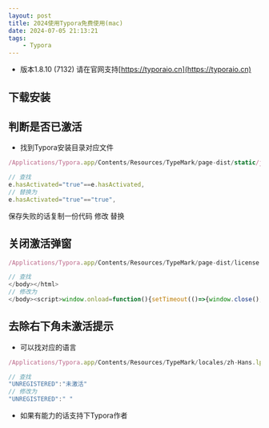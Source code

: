 ```yaml
---
layout: post
title: 2024使用Typora免费使用(mac)
date: 2024-07-05 21:13:21
tags:
    - Typora
---
```


- 版本1.8.10 (7132) 请在官网支持[https://typoraio.cn](https://typoraio.cn)

## 下载安装

## 判断是否已激活 
- 找到Typora安装目录对应文件
```js
/Applications/Typora.app/Contents/Resources/TypeMark/page-dist/static/js/LicenseIndex.XX.XXX.chunk.js

// 查找
e.hasActivated="true"==e.hasActivated,
// 替换为
e.hasActivated="true"=="true",
```
保存失败的话复制一份代码 修改 替换

## 关闭激活弹窗
```js
/Applications/Typora.app/Contents/Resources/TypeMark/page-dist/license.html

// 查找
</body></html>
// 修改为
</body><script>window.onload=function(){setTimeout(()=>{window.close();},5);}</script></html>

```

## 去除右下角未激活提示
- 可以找对应的语言
```js
/Applications/Typora.app/Contents/Resources/TypeMark/locales/zh-Hans.lproj/Panel.json

// 查找
"UNREGISTERED":"未激活"
// 修改为
"UNREGISTERED":" "

```

- 如果有能力的话支持下Typora作者